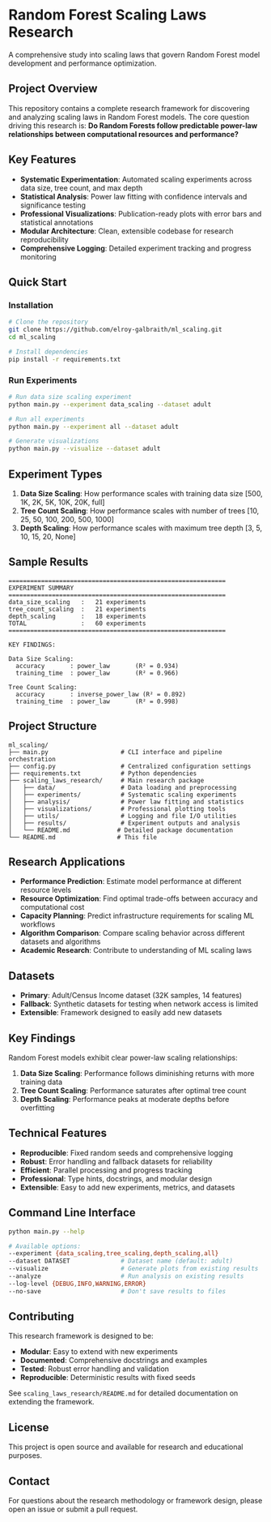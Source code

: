# Random Forest Scaling Laws Research

A comprehensive study into scaling laws that govern Random Forest model development and performance optimization.

## Project Overview

This repository contains a complete research framework for discovering and analyzing scaling laws in Random Forest models. The core question driving this research is: **Do Random Forests follow predictable power-law relationships between computational resources and performance?**

## Key Features

- **Systematic Experimentation**: Automated scaling experiments across data size, tree count, and max depth
- **Statistical Analysis**: Power law fitting with confidence intervals and significance testing  
- **Professional Visualizations**: Publication-ready plots with error bars and statistical annotations
- **Modular Architecture**: Clean, extensible codebase for research reproducibility
- **Comprehensive Logging**: Detailed experiment tracking and progress monitoring

## Quick Start

### Installation

```bash
# Clone the repository
git clone https://github.com/elroy-galbraith/ml_scaling.git
cd ml_scaling

# Install dependencies
pip install -r requirements.txt
```

### Run Experiments

```bash
# Run data size scaling experiment
python main.py --experiment data_scaling --dataset adult

# Run all experiments
python main.py --experiment all --dataset adult

# Generate visualizations
python main.py --visualize --dataset adult
```

## Experiment Types

1. **Data Size Scaling**: How performance scales with training data size [500, 1K, 2K, 5K, 10K, 20K, full]
2. **Tree Count Scaling**: How performance scales with number of trees [10, 25, 50, 100, 200, 500, 1000]  
3. **Depth Scaling**: How performance scales with maximum tree depth [3, 5, 10, 15, 20, None]

## Sample Results

```
============================================================
EXPERIMENT SUMMARY
============================================================
data_size_scaling   :   21 experiments
tree_count_scaling  :   21 experiments  
depth_scaling       :   18 experiments
TOTAL               :   60 experiments
============================================================

KEY FINDINGS:

Data Size Scaling:
  accuracy       : power_law       (R² = 0.934)
  training_time  : power_law       (R² = 0.966)

Tree Count Scaling:  
  accuracy       : inverse_power_law (R² = 0.892)
  training_time  : power_law       (R² = 0.998)
```

## Project Structure

```
ml_scaling/
├── main.py                    # CLI interface and pipeline orchestration
├── config.py                  # Centralized configuration settings
├── requirements.txt           # Python dependencies
├── scaling_laws_research/     # Main research package
│   ├── data/                  # Data loading and preprocessing
│   ├── experiments/           # Systematic scaling experiments
│   ├── analysis/              # Power law fitting and statistics
│   ├── visualizations/        # Professional plotting tools
│   ├── utils/                 # Logging and file I/O utilities
│   ├── results/               # Experiment outputs and analysis
│   └── README.md             # Detailed package documentation
└── README.md                 # This file
```

## Research Applications

- **Performance Prediction**: Estimate model performance at different resource levels
- **Resource Optimization**: Find optimal trade-offs between accuracy and computational cost
- **Capacity Planning**: Predict infrastructure requirements for scaling ML workflows
- **Algorithm Comparison**: Compare scaling behavior across different datasets and algorithms
- **Academic Research**: Contribute to understanding of ML scaling laws

## Datasets

- **Primary**: Adult/Census Income dataset (32K samples, 14 features)
- **Fallback**: Synthetic datasets for testing when network access is limited
- **Extensible**: Framework designed to easily add new datasets

## Key Findings

Random Forest models exhibit clear power-law scaling relationships:

1. **Data Size Scaling**: Performance follows diminishing returns with more training data
2. **Tree Count Scaling**: Performance saturates after optimal tree count
3. **Depth Scaling**: Performance peaks at moderate depths before overfitting

## Technical Features

- **Reproducible**: Fixed random seeds and comprehensive logging
- **Robust**: Error handling and fallback datasets for reliability
- **Efficient**: Parallel processing and progress tracking
- **Professional**: Type hints, docstrings, and modular design
- **Extensible**: Easy to add new experiments, metrics, and datasets

## Command Line Interface

```bash
python main.py --help

# Available options:
--experiment {data_scaling,tree_scaling,depth_scaling,all}
--dataset DATASET              # Dataset name (default: adult)
--visualize                    # Generate plots from existing results
--analyze                      # Run analysis on existing results  
--log-level {DEBUG,INFO,WARNING,ERROR}
--no-save                      # Don't save results to files
```

## Contributing

This research framework is designed to be:
- **Modular**: Easy to extend with new experiments
- **Documented**: Comprehensive docstrings and examples
- **Tested**: Robust error handling and validation
- **Reproducible**: Deterministic results with fixed seeds

See `scaling_laws_research/README.md` for detailed documentation on extending the framework.

## License

This project is open source and available for research and educational purposes.

## Contact

For questions about the research methodology or framework design, please open an issue or submit a pull request.
